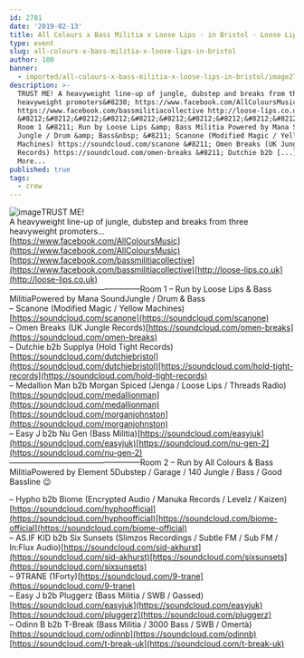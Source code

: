 ```yaml
---
id: 2781
date: '2019-02-13'
title: All Colours x Bass Militia x Loose Lips - in Bristol - Loose Lips
type: event
slug: all-colours-x-bass-militia-x-loose-lips-in-bristol
author: 100
banner:
  - imported/all-colours-x-bass-militia-x-loose-lips-in-bristol/image2781.jpeg
description: >-
  TRUST ME! A heavyweight line-up of jungle, dubstep and breaks from three
  heavyweight promoters&#8230; https://www.facebook.com/AllColoursMusic
  https://www.facebook.com/bassmilitiacollective http://loose-lips.co.uk
  &#8212;&#8212;&#8212;&#8212;&#8212;&#8212;&#8212;&#8212;&#8212;&#8212;&#8212;&#8212;&#8212;&#8212;&#8212;&#8212;&#8211;
  Room 1 &#8211; Run by Loose Lips &amp; Bass Militia Powered by Mana Sound
  Jungle / Drum &amp; Bass&nbsp; &#8211; Scanone (Modified Magic / Yellow
  Machines) https://soundcloud.com/scanone &#8211; Omen Breaks (UK Jungle
  Records) https://soundcloud.com/omen-breaks &#8211; Dutchie b2b [...]Read
  More...
published: true
tags:
  - crew
---
```

![image](../imported/all-colours-x-bass-militia-x-loose-lips-in-bristol/image2781.jpeg)TRUST ME!  
A heavyweight line-up of jungle, dubstep and breaks from three heavyweight promoters…  
[https://www.facebook.com/AllColoursMusic](https://www.facebook.com/AllColoursMusic)[https://www.facebook.com/bassmilitiacollective](https://www.facebook.com/bassmilitiacollective)[http://loose-lips.co.uk](http://loose-lips.co.uk)  
————————————————–Room 1 – Run by Loose Lips & Bass MilitiaPowered by Mana SoundJungle / Drum & Bass   
– Scanone (Modified Magic / Yellow Machines)[https://soundcloud.com/scanone](https://soundcloud.com/scanone)  
– Omen Breaks (UK Jungle Records)[https://soundcloud.com/omen-breaks](https://soundcloud.com/omen-breaks)  
– Dutchie b2b Supplya (Hold Tight Records)[https://soundcloud.com/dutchiebristol](https://soundcloud.com/dutchiebristol)[https://soundcloud.com/hold-tight-records](https://soundcloud.com/hold-tight-records)  
– Medallion Man b2b Morgan Spiced (Jenga / Loose Lips / Threads Radio)[https://soundcloud.com/medallionman](https://soundcloud.com/medallionman)[https://soundcloud.com/morganjohnston](https://soundcloud.com/morganjohnston)  
– Easy J b2b Nu Gen (Bass Militia)[https://soundcloud.com/easyjuk](https://soundcloud.com/easyjuk)[https://soundcloud.com/nu-gen-2](https://soundcloud.com/nu-gen-2)  
————————————————–Room 2 – Run by All Colours & Bass MilitiaPowered by Element 5Dubstep / Garage / 140 Jungle / Bass / Good Bassline 😉  
  
– Hypho b2b Biome (Encrypted Audio / Manuka Records / Levelz / Kaizen)[https://soundcloud.com/hyphoofficial](https://soundcloud.com/hyphoofficial)[https://soundcloud.com/biome-official](https://soundcloud.com/biome-official)  
– AS.IF KID b2b Six Sunsets (Slimzos Recordings / Subtle FM / Sub FM / In:Flux Audio)[https://soundcloud.com/sid-akhurst](https://soundcloud.com/sid-akhurst)[https://soundcloud.com/sixsunsets](https://soundcloud.com/sixsunsets)  
– 9TRANE (1Forty)[https://soundcloud.com/9-trane](https://soundcloud.com/9-trane)  
– Easy J b2b Pluggerz (Bass Militia / SWB / Gassed)[https://soundcloud.com/easyjuk](https://soundcloud.com/easyjuk)[https://soundcloud.com/pluggerz](https://soundcloud.com/pluggerz)  
– Odinn B b2b T-Break (Bass Militia / 3000 Bass / SWB / Omertà)[https://soundcloud.com/odinnb](https://soundcloud.com/odinnb)[https://soundcloud.com/t-break-uk](https://soundcloud.com/t-break-uk)